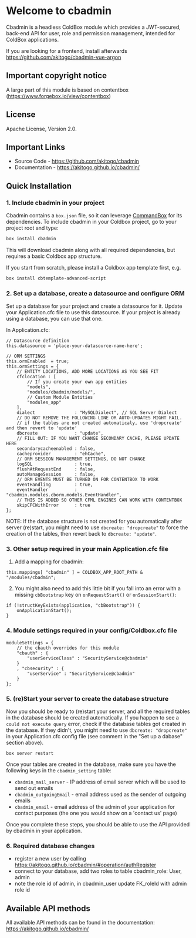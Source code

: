 # Welcome to cbadmin
Cbadmin is a headless ColdBox module which provides a JWT-secured, back-end API for user, role and permission management, intended for ColdBox applications.

If you are looking for a frontend, install afterwards https://github.com/akitogo/cbadmin-vue-argon

## Important copyright notice
A large part of this module is based on contentbox (https://www.forgebox.io/view/contentbox)

## License
Apache License, Version 2.0.

## Important Links
* Source Code - https://github.com/akitogo/cbadmin
* Documentation - https://akitogo.github.io/cbadmin/

## Quick Installation
### 1. Include cbadmin in your project
Cbadmin contains a `box.json` file, so it can leverage [CommandBox](http://www.ortussolutions.com/products/commandbox) for its dependencies. To include cbadmin in your Coldbox project, go to your project root and type:

```bash
box install cbadmin
```

This will download cbadmin along with all required dependencies, but requires a basic Coldbox app structure.

If you start from scratch, please install a Coldbox app template first, e.g.

```bash
box install cbtemplate-advanced-script
```

### 2. Set up a database, create a datasource and configure ORM
Set up a database for your project and create a datasource for it. Update your Application.cfc file to use this datasource. If your project is already using a database, you can use that one.

In Application.cfc:
```
// Datasource definition
this.datasource = 'place-your-datasource-name-here';

// ORM SETTINGS
this.ormEnabled  = true;
this.ormSettings = {
	// ENTITY LOCATIONS, ADD MORE LOCATIONS AS YOU SEE FIT
	cfclocation : [
		// If you create your own app entities
		"models",
		"modules/cbadmin/models/",
		// Custom Module Entities
		"modules_app"
	],
	dialect               : "MySQLDialect", // SQL Server Dialect
	// DO NOT REMOVE THE FOLLOWING LINE OR AUTO-UPDATES MIGHT FAIL.
	// if the tables are not created automaticaly, use 'dropcreate' and then revert to 'update'
	dbcreate              : "update",
	// FILL OUT: IF YOU WANT CHANGE SECONDARY CACHE, PLEASE UPDATE HERE
	secondarycacheenabled : false,
	cacheprovider         : "ehCache",
	// ORM SESSION MANAGEMENT SETTINGS, DO NOT CHANGE
	logSQL                : true,
	flushAtRequestEnd     : false,
	autoManageSession     : false,
	// ORM EVENTS MUST BE TURNED ON FOR CONTENTBOX TO WORK
	eventHandling         : true,
	eventHandler          : "cbadmin.modules.cborm.models.EventHandler",
	// THIS IS ADDED SO OTHER CFML ENGINES CAN WORK WITH CONTENTBOX
	skipCFCWithError      : true
};
```

NOTE: If the database structure is not created for you automatically after server (re)start, you might need to use `dbcreate: "dropcreate"` to force the creation of the tables, then revert back to `dbcreate: "update"`.

### 3. Other setup required in your main Application.cfc file
1. Add a mapping for cbadmin:
```
this.mappings[ "cbadmin" ] = COLDBOX_APP_ROOT_PATH & "/modules/cbadmin";
```
2. You might also need to add this little bit if you fall into an error with a missing `cbBootstrap` key on `onRequestStart()` or `onSessionStart()`:
```
if (!structKeyExists(application, "cbBootstrap")) {
	onApplicationStart();
}
```
### 4. Module settings required in your config/Coldbox.cfc file
```
moduleSettings = {
	// the cbauth overrides for this module
	"cbauth" : {
		"userServiceClass" : "SecurityService@cbadmin"
	}
	, "cbsecurity" : {
		"userService" : "SecurityService@cbadmin"
	}
};
```
### 5. (re)Start your server to create the database structure
Now you should be ready to (re)start your server, and all the required tables in the database should be created automatically.
If you happen to see a `could not execute query` error, check if the database tables got created in the database. If they didn't, you might need to use `dbcreate: "dropcreate"` in your Application.cfc config file (see comment in the "Set up a dabase" section above).
```
box server restart
```

Once your tables are created in the database, make sure you have the following keys in the `cbadmin_setting` table:
* `cbadmin_mail_server` - IP address of email server which will be used to send out emails
* `cbadmin_outgoingEmail` - email address used as the sender of outgoing emails
* `cbadmin_email` - email address of the admin of your application for contact purposes (the one you would show on a 'contact us' page)

Once you complete these steps, you should be able to use the API provided by cbadmin in your application.

### 6. Required database changes
* register a new user by calling https://akitogo.github.io/cbadmin/#operation/authRegister
* connect to your database, add two roles to table cbadmin_role: User, admin
* note the role id of admin, in cbadmin_user update FK_roleId with admin role id
## Available API methods

All available API methods can be found in the documentation: https://akitogo.github.io/cbadmin/
